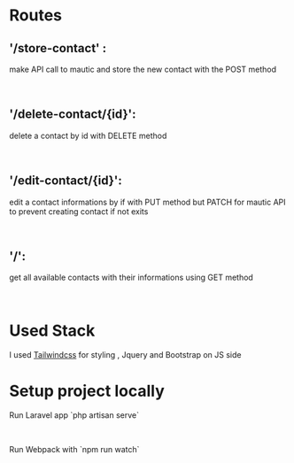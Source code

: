 <h1>Routes</h1>
<h2>'/store-contact' :</h2> <p>make API call to mautic and store the new contact with the POST method</p><br>
<h2>'/delete-contact/{id}':</h2> delete a contact by id with DELETE method</p><br>
<h2>'/edit-contact/{id}':</h2> edit a contact informations by if with PUT method but PATCH for mautic API to prevent creating contact if not exits</p><br>
<h2>'/':</h2> <p>get all available contacts with their informations using GET method</p><br>



<h1>Used Stack</h1>
<p>I used <a href="https://v2.tailwindcss.com/">Tailwindcss</a> for styling , Jquery and Bootstrap on JS side</p>

<h1>Setup project locally</h1>

<p>Run Laravel app `php artisan serve`</p><br>
<p>Run Webpack with `npm run watch`</p>
